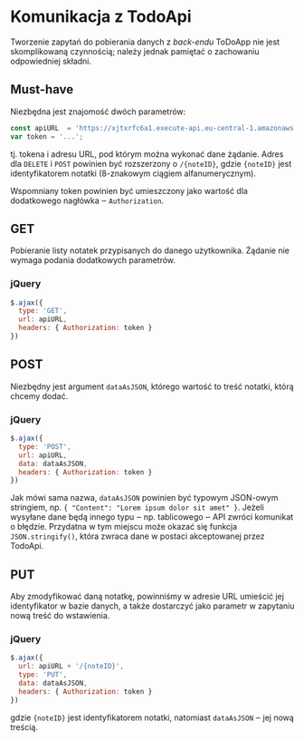 # Komunikacja z TodoApi
Tworzenie zapytań do pobierania danych z _back-endu_ ToDoApp nie jest skomplikowaną czynnością; należy jednak pamiętać o zachowaniu odpowiedniej składni.

## Must-have
Niezbędna jest znajomość dwóch parametrów:
```javascript 
const apiURL  = 'https://xjtxrfc6a1.execute-api.eu-central-1.amazonaws.com/v1/todo';
var token = '...';
```
tj. tokena i adresu URL, pod którym można wykonać dane żądanie. Adres dla `DELETE` i `POST` powinien być rozszerzony o `/{noteID}`, gdzie `{noteID}` jest identyfikatorem notatki (8-znakowym ciągiem alfanumerycznym).

Wspomniany token powinien być umieszczony jako wartość dla dodatkowego nagłówka ‒ `Authorization`.

## GET
Pobieranie listy notatek przypisanych do danego użytkownika. Żądanie nie wymaga podania dodatkowych parametrów.
### jQuery
```javascript
$.ajax({
  type: 'GET',
  url: apiURL,
  headers: { Authorization: token }
})
```

## POST
Niezbędny jest argument ``dataAsJSON``, którego wartość to treść notatki, którą chcemy dodać.
### jQuery
```javascript
$.ajax({
  type: 'POST',
  url: apiURL,
  data: dataAsJSON,
  headers: { Authorization: token }
})
```
Jak mówi sama nazwa, `dataAsJSON` powinien być typowym JSON-owym stringiem, np. `{ "Content": "Lorem ipsum dolor sit amet" }`. Jeżeli wysyłane dane będą innego typu ‒ np. tablicowego ‒ API zwróci komunikat o błędzie.
Przydatna w tym miejscu może okazać się funkcja `JSON.stringify()`, która zwraca dane w postaci akceptowanej przez TodoApi.

## PUT
Aby zmodyfikować daną notatkę, powinniśmy w adresie URL umieścić jej identyfikator w bazie danych, a także dostarczyć jako parametr w zapytaniu nową treść do wstawienia.
### jQuery
```javascript
$.ajax({
  url: apiURL + '/{noteID}',
  type: 'PUT',
  data: dataAsJSON,
  headers: { Authorization: token }
})
```
gdzie `{noteID}` jest identyfikatorem notatki, natomiast `dataAsJSON` ‒ jej nową treścią.
